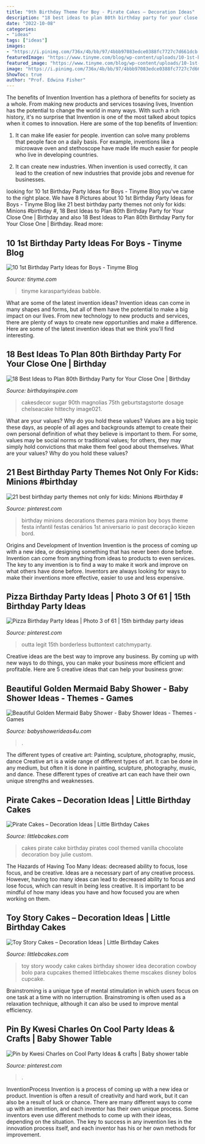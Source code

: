 ```yaml
---
title: "9th Birthday Theme For Boy - Pirate Cakes – Decoration Ideas"
description: "18 best ideas to plan 80th birthday party for your close one"
date: "2022-10-08"
categories:
- "ideas"
tags: ["ideas"]
images:
- "https://i.pinimg.com/736x/4b/bb/97/4bbb97083edce0388fc7727c7d661dcb.jpg"
featuredImage: "https://www.tinyme.com/blog/wp-content/uploads/10-1st-birthday-party-ideas-for-boys/10-1st-Birthday-Party-Ideas-for-Boys-9.jpg"
featured_image: "https://www.tinyme.com/blog/wp-content/uploads/10-1st-birthday-party-ideas-for-boys/10-1st-Birthday-Party-Ideas-for-Boys-9.jpg"
image: "https://i.pinimg.com/736x/4b/bb/97/4bbb97083edce0388fc7727c7d661dcb.jpg"
ShowToc: true
author: "Prof. Edwina Fisher"
---
```



The benefits of Invention
Invention has a plethora of benefits for society as a whole. From making new products and services tosaving lives, Invention has the potential to change the world in many ways. With such a rich history, it's no surprise that Invention is one of the most talked about topics when it comes to innovation. Here are some of the top benefits of Invention: 
1. It can make life easier for people. invention can solve many problems that people face on a daily basis. For example, inventions like a microwave oven and stethoscope have made life much easier for people who live in developing countries.

2. It can create new industries. When invention is used correctly, it can lead to the creation of new industries that provide jobs and revenue for businesses.

	

		
looking for 10 1st Birthday Party Ideas for Boys - Tinyme Blog you've came to the right place. We have 8 Pictures about 10 1st Birthday Party Ideas for Boys - Tinyme Blog like 21 best birthday party themes not only for kids: Minions #birthday #, 18 Best Ideas to Plan 80th Birthday Party for Your Close One | Birthday and also 18 Best Ideas to Plan 80th Birthday Party for Your Close One | Birthday. Read more:
		
    
## 10 1st Birthday Party Ideas For Boys - Tinyme Blog

<img loading=lazy src="https://www.tinyme.com/blog/wp-content/uploads/10-1st-birthday-party-ideas-for-boys/10-1st-Birthday-Party-Ideas-for-Boys-9.jpg" onerror="this.onerror=null;this.src='https://tse1.mm.bing.net/th?id=OIP.u_a_8h5DWQmtcYzZcz4LrgHaLH&amp;pid=15.1';" alt="10 1st Birthday Party Ideas for Boys - Tinyme Blog">

_Source: tinyme.com_

>tinyme karaspartyideas babble. 

	

What are some of the latest invention ideas?
Invention ideas can come in many shapes and forms, but all of them have the potential to make a big impact on our lives. From new technology to new products and services, there are plenty of ways to create new opportunities and make a difference. Here are some of the latest invention ideas that we think you'll find interesting.

    
## 18 Best Ideas To Plan 80th Birthday Party For Your Close One | Birthday

<img loading=lazy src="https://birthdayinspire.com/wp-content/uploads/2016/05/clip_image021-3.jpg" onerror="this.onerror=null;this.src='https://tse1.mm.bing.net/th?id=OIP.S4_KW7JZZfcE_EnYk3uPWgHaK0&amp;pid=15.1';" alt="18 Best Ideas to Plan 80th Birthday Party for Your Close One | Birthday">

_Source: birthdayinspire.com_

>cakesdecor sugar 90th magnolias 75th geburtstagstorte dosage chelseacake hittechy image021. 

	

What are your values? Why do you hold these values?
Values are a big topic these days, as people of all ages and backgrounds attempt to create their own personal definition of what they believe is important to them. For some, values may be social norms or traditional values; for others, they may simply hold convictions that make them feel good about themselves. What are your values? Why do you hold these values?

    
## 21 Best Birthday Party Themes Not Only For Kids: Minions #birthday #

<img loading=lazy src="https://i.pinimg.com/736x/4b/bb/97/4bbb97083edce0388fc7727c7d661dcb.jpg" onerror="this.onerror=null;this.src='https://tse1.mm.bing.net/th?id=OIP.wBa0iRX_AS_iVVJj9-x7lgHaLH&amp;pid=15.1';" alt="21 best birthday party themes not only for kids: Minions #birthday #">

_Source: pinterest.com_

>birthday minions decorations themes para minion boy boys theme festa infantil festas cenários 1st aniversario io past decoração kiezen bord. 

	

Origins and Development of Invention
Invention is the process of coming up with a new idea, or designing something that has never been done before. Invention can come from anything from ideas to products to even services. The key to any invention is to find a way to make it work and improve on what others have done before. Inventors are always looking for ways to make their inventions more effective, easier to use and less expensive.

    
## Pizza Birthday Party Ideas | Photo 3 Of 61 | 15th Birthday Party Ideas

<img loading=lazy src="https://i.pinimg.com/736x/6c/fb/e2/6cfbe277dd342274fbb287bcedd5557d--th-birthday-boys-birthday-ideas.jpg" onerror="this.onerror=null;this.src='https://tse4.mm.bing.net/th?id=OIP.Q3YvU1WRqkDoqoe85N8ZcgHaLG&amp;pid=15.1';" alt="Pizza Birthday Party Ideas | Photo 3 of 61 | 15th birthday party ideas">

_Source: pinterest.com_

>outta legit 15th borderless buttontext catchmyparty. 

	

Creative ideas are the best way to improve any business. By coming up with new ways to do things, you can make your business more efficient and profitable. Here are 5 creative ideas that can help your business grow: 

    
## Beautiful Golden Mermaid Baby Shower - Baby Shower Ideas - Themes - Games

<img loading=lazy src="https://babyshowerideas4u.com/wp-content/uploads/2017/06/Beautiful-Golden-Mermaid-Shower-Buffet-Chair.jpg" onerror="this.onerror=null;this.src='https://tse1.mm.bing.net/th?id=OIP.bIG1ae80EN-9GPyU9CrqPgHaFb&amp;pid=15.1';" alt="Beautiful Golden Mermaid Baby Shower - Baby Shower Ideas - Themes - Games">

_Source: babyshowerideas4u.com_

>. 

	

The different types of creative art: Painting, sculpture, photography, music, dance
Creative art is a wide range of different types of art. It can be done in any medium, but often it is done in painting, sculpture, photography, music, and dance. These different types of creative art can each have their own unique strengths and weaknesses.

    
## Pirate Cakes – Decoration Ideas | Little Birthday Cakes

<img loading=lazy src="http://www.littlebcakes.com/wp-content/uploads/2013/08/Pirate-Cake.jpg" onerror="this.onerror=null;this.src='https://tse2.mm.bing.net/th?id=OIP.R3Y5PYGv4gTqSeNIEjy6xQHaKt&amp;pid=15.1';" alt="Pirate Cakes – Decoration Ideas | Little Birthday Cakes">

_Source: littlebcakes.com_

>cakes pirate cake birthday pirates cool themed vanilla chocolate decoration boy julie custom. 

	

The Hazards of Having Too Many Ideas: decreased ability to focus, lose focus, and be creative.
Ideas are a necessary part of any creative process. However, having too many ideas can lead to decreased ability to focus and lose focus, which can result in being less creative. It is important to be mindful of how many ideas you have and how focused you are when working on them.

    
## Toy Story Cakes – Decoration Ideas | Little Birthday Cakes

<img loading=lazy src="http://www.littlebcakes.com/wp-content/uploads/2014/02/Toy-Story-Cakes.jpg" onerror="this.onerror=null;this.src='https://tse1.mm.bing.net/th?id=OIP.bapMZ-u2WMAUOaOsA05TngHaJ4&amp;pid=15.1';" alt="Toy Story Cakes – Decoration Ideas | Little Birthday Cakes">

_Source: littlebcakes.com_

>toy story woody cake cakes birthday shower idea decoration cowboy bolo para cupcakes themed littlebcakes theme mscakes disney bolos cupcake. 

	

Brainstroming is a unique type of mental stimulation in which users focus on one task at a time with no interruption. Brainstroming is often used as a relaxation technique, although it can also be used to improve mental efficiency.

    
## Pin By Kwesi Charles On Cool Party Ideas &amp; Crafts | Baby Shower Table

<img loading=lazy src="https://i.pinimg.com/736x/28/ed/35/28ed35bf18fd42ea787cc4a0f20cf4de.jpg" onerror="this.onerror=null;this.src='https://tse4.mm.bing.net/th?id=OIP.w9tK5C5VkTShUslK30ViwQHaHa&amp;pid=15.1';" alt="Pin by Kwesi Charles on Cool Party Ideas &amp; crafts | Baby shower table">

_Source: pinterest.com_

>. 

	

InventionProcess
Invention is a process of coming up with a new idea or product. Invention is often a result of creativity and hard work, but it can also be a result of luck or chance. There are many different ways to come up with an invention, and each inventor has their own unique process. Some inventors even use different methods to come up with their ideas, depending on the situation. The key to success in any invention lies in the innovation process itself, and each inventor has his or her own methods for improvement.

